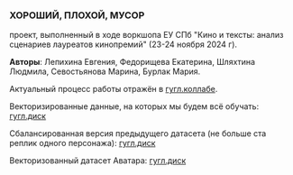 ### ХОРОШИЙ, ПЛОХОЙ, МУСОР 
проект, выполненный в ходе воркшопа ЕУ СПб "Кино и тексты: анализ сценариев лауреатов кинопремий" (23-24 ноября 2024 г).

**Авторы**: Лепихина Евгения, Федорищева Екатерина, Шляхтина Людмила, Севостьянова Марина, Бурлак Мария.

Актуальный процесс работы отражён в [гугл.коллабе](https://colab.research.google.com/drive/1VY2MxfhpexdwabRNcvKpBRAwvxSj9nwy?usp=sharing).

Векторизированные данные, на которых мы будем всё обучать: [гугл.диск](https://drive.google.com/file/d/1yWCcHUbN29fnM6TETJ_HepKImXvV7BNp/view?usp=drive_link)

Сбалансированная версия предыдущего датасета (не больше ста реплик одного персонажа): [гугл.диск](https://drive.google.com/file/d/1Yc3MONGF5HAVtyP0CD3FQeZ-V80ycOEt/view?usp=sharing)

Векторизованный датасет Аватара: [гугл.диск](https://drive.google.com/file/d/1EYb-U-8L3vkuqBGczKSnJRlKagwBY-qD/view?usp=sharing)
